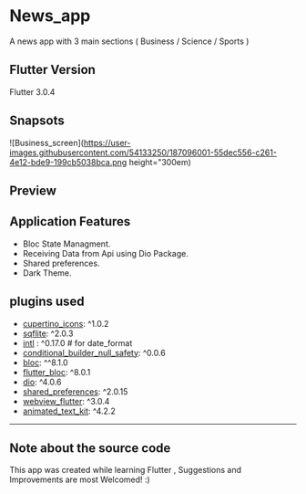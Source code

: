# News_app

A news app with 3 main sections ( Business / Science / Sports )

## Flutter Version
Flutter 3.0.4 


## Snapsots
![Business_screen](https://user-images.githubusercontent.com/54133250/187096001-55dec556-c261-4e12-bde9-199cb5038bca.png height="300em)

## Preview

## Application Features
* Bloc State Managment.
* Receiving Data from Api using Dio Package.
* Shared preferences.
* Dark Theme.

  
## plugins used
- [cupertino_icons](https://pub.dev/packages/cupertino_icons): ^1.0.2
- [sqflite](https://pub.dev/packages/sqflite): ^2.0.3
- [intl](https://pub.dev/packages/intl) : ^0.17.0 # for date_format
- [conditional_builder_null_safety](https://pub.dev/packages/conditional_builder_null_safety): ^0.0.6
- [bloc](https://pub.dev/packages/bloc): ^^8.1.0
- [flutter_bloc](https://pub.dev/packages/flutter_bloc): ^8.0.1
- [dio](https://pub.dev/packages/dio): ^4.0.6
- [shared_preferences](https://pub.dev/packages/shared_preferences): ^2.0.15
- [webview_flutter](https://pub.dev/packages/webview_flutter): ^3.0.4
- [animated_text_kit](https://pub.dev/packages/animated_text_kit): ^4.2.2
---
## Note about the source code

This app was created while learning Flutter , Suggestions and Improvements are most Welcomed! :)
